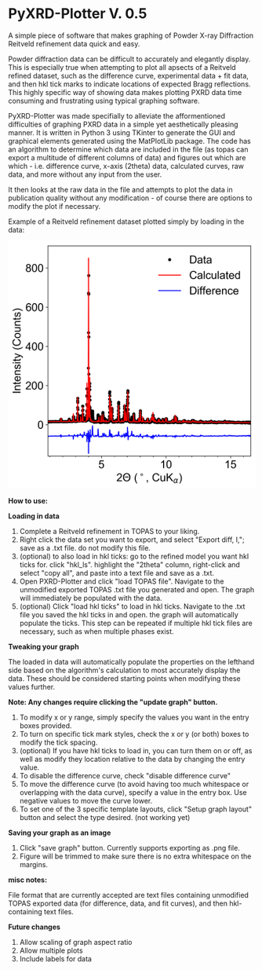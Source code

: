# PyXRD-Plotter V. 0.5
A simple piece of software that makes graphing of Powder X-ray Diffraction Reitveld refinement data quick and easy.

Powder diffraction data can be difficult to accurately and elegantly display. This is especially true when attempting to plot all apsects of a Reitveld refined dataset, such as the difference curve, experimental data + fit data, and then hkl tick marks to indicate locations of expected Bragg reflections. This highly specific way of showing data makes plotting PXRD data time consuming and frustrating using typical graphing software.

PyXRD-Plotter was made specifially to alleviate the afformentioned difficulties of graphing PXRD data in a simple yet aesthetically pleasing manner. It is written in Python 3 using TKinter to generate the GUI and graphical elements generated using the MatPlotLib package. The code has an algorithm to determine which data are included in the file (as topas can export a multitude of different columns of data) and figures out which are which - i.e. difference curve, x-axis (2theta) data, calculated curves, raw data, and more without any input from the user.

It then looks at the raw data in the file and attempts to plot the data in publication quality without any modification - of course there are options to modify the plot if necessary.


Example of a Reitveld refinement dataset plotted simply by loading in the data:

![PXRD-Plotter_example](PyXRDPlotter_img1.png)


<b>How to use:</b>

<b>Loading in data</b>
1. Complete a Reitveld refinement in TOPAS to your liking. 
2. Right click the data set you want to export, and select "Export diff, I,"; save as a .txt file. do not modify this file.
3. (optional) to also load in hkl ticks: go to the refined model you want hkl ticks for. click "hkl_ls". highlight the "2theta" column, right-click and select "copy all", and paste into a text file and save as a .txt.
4. Open PXRD-Plotter and click "load TOPAS file". Navigate to the unmodified exported TOPAS .txt file you generated and open. The graph will immediately be populated with the data.
5. (optional) Click "load hkl ticks" to load in hkl ticks. Navigate to the .txt file you saved the hkl ticks in and open. the graph will automatically populate the ticks. This step can be repeated if multiple hkl tick files are necessary, such as when multiple phases exist.

<b>Tweaking your graph</b>

The loaded in data will automatically populate the properties on the lefthand side based on the algorithm's calculation to most accurately display the data. These should be considered starting points when modifying these values further.

<b>Note: Any changes require clicking the "update graph" button.</b>

1. To modify x or y range, simply specify the values you want in the entry boxes provided. 
2. To turn on specific tick mark styles, check the x or y (or both) boxes to modify the tick spacing.
3. (optional) If you have hkl ticks to load in, you can turn them on or off, as well as modify they location relative to the data by changing the entry value.
2. To disable the difference curve, check "disable difference curve"
3. To move the difference curve (to avoid having too much whitespace or overlapping with the data curve), specify a value in the entry box. Use negative values to move the curve lower.
4. To set one of the 3 specific template layouts, click "Setup graph layout" button and select the type desired. (not working yet)

<b>Saving your graph as an image</b>
1. Click "save graph" button. Currently supports exporting as .png file.
2. Figure will be trimmed to make sure there is no extra whitespace on the margins.

<b>misc notes:</b>

File format that are currently accepted are text files containing unmodified TOPAS exported data (for difference, data, and fit curves), and then hkl-containing text files.

<b>Future changes</b>

1. Allow scaling of graph aspect ratio
2. Allow multiple plots
3. Include labels for data
